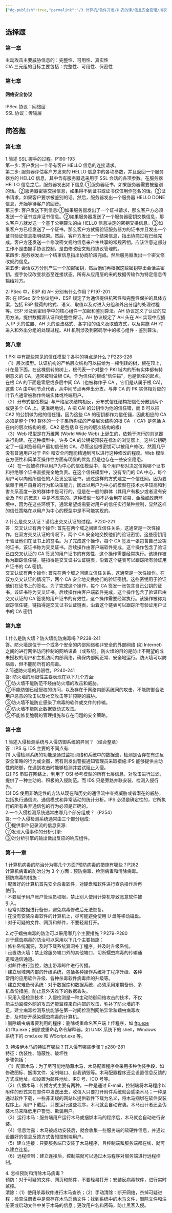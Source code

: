 ```yaml
---
{"dg-publish":true,"permalink":"/3 计算机/软件开发/川农的课/信息安全管理/川农信息安全期末/","title":"川农信息安全期末"}
---
```



## 选择题
### 第一章
主动攻击主要威胁信息的：完整性、可用性、真实性  
CIA 三元组的目标主要包括：完整性、可用性、保密性

### 第七章
#### 网络安全协议
IPSec 协议：网络层  
SSL 协议：传输层

## 简答题
### 第七章
1.简述 SSL 握手的过程。P190-193  
第一步: 客户发出一个带有客户 HELLO 信息的连接请求。  
第二步: 服务器评估客户方发来的 HELLO 信息中的各项参数，并且返回一个服务器方的 HELLO 信息，其中含有服务器选来用于 SSL 会话的各项参数。在服务器 HELLO 信息之后，服务器发出如下信息:①服务器证书，如果服务器需要被鉴别的话。②服务器密钥交换信息，如果得不到证书或证书仅仅用作签名的话。③证书请求，如果客户要求被鉴别的话。然后，服务器发出一个服务器 HELLO DONE 信息，开始等待客户的回音。  
第三步: 客户发送下列信息:①如果服务器发出了一个证书请求，那么客户方必须发送一个证书或非证书信息。②如果服务器发送了一个服务器密钥交换信息，那么客户方就发送一个基于公钥算法的由 HELLO 信息决定的密钥交换信息。③如果客户方已经发送了一个证书，那么客户方就需验证服务器方的证书并且发出一个证书验证信息指明结果。然后，客户方发出一个结束信息，指出协商过程已经完成。客户方还发送一个修改密文规约信息来产生共享的常规密钥。应该注意这部分工作不是由握手协议控制，是由修改密文规约协议管理的。  
第四步: 服务器发出一个结束信息指出协商阶段完成。然后服务器发出一个密文修改规约信息。  
第五步: 会话双方分别产生一个加密密钥，然后他们再根据这些密钥导出会话主密钥。握手协议改变状态至连接状态。所有从应用层的来的数据传输作为特定信息传输给对方。

2.IPSec 中，ESP 和 AH 分别有什么作用？P197-201  
答: 在 IPSec 安全协议组中，ESP 规定了为通信提供机密性和完整性保护的具体方案，包括 ESP 载荷的格式、语义、取值以及对进入分组和外出分组的处理过程等。ESP 涉及到密码学中的核心组件一加密和鉴别算法。AH 协议定义了认证的应用方法，提供数据源认证和完整性保证。AH 协议规定了 AH 头在 AH 实现中应插入 IP 头的位置、AH 头的语法格式、各字段的语义及取值方式，以及实施 AH 时进入和外出分组的处理过程。AH 机制涉及到密码学中的核心组件 - 鉴别算法。

### 第八章
1.PKI 中有那些常见的信任模型？各种的特点是什么？P223-226  
（1）层次模型。认证机构的严格层次结构可以描绘为一棵倒转的树，根在顶上，叶在最下面。在这棵倒转的树上，根代表一个对整个 PKI 域内的所有实体都有特别意义的 CA，通常被叫做根 CA，作为信任的根或“信任锚”，也是信任的起点。在根 CA 的下面是零层或多层中间 CA（也被称作子 CA ，它们是从属于根 CA)，这些 CA 由中间节点代表，从中间节点再伸出分支。与非 CA 的 PK 实体相对应的叶节点通常被称作终端实体或终端用户。  
（2）分布式信任模型: 与严格层次结构相反，分布式信任结构把信任分散到两个或更多个 CA 上。更准确地说，A 把 CAl 的公钥作为他的信任错，而 B 可以把 CA2 的公钥做为他的信任锚。因为这些 CA 的密钥都作为信任锚，因此相应的 CA 必须是整个 PKI 群体的一个子集所构成的严格层次结构的根 CA （ CA1: 是包括 A 在内的层次结构的根，CA2 是包括 B 在内的层次结构的根)  
（3）Web 模型是在万维网 (World Wide Web) 上诞生的，依赖于流行的浏览器进行构建。在这种模型中，许多 CA 的公钥被预装在标准的浏览器上。这些公钥确定了一组浏览器用户最初信任的 CA。尽管这组根密钥可以被用户修改，然而几乎没有普通用户对于 PKI 和安全问题能精通到可以进行这种修改的程度。Web 模型在方便性和简单互操作性方面有明显的优势,但是也存在一些安全隐患。  
（4）在一般被称作以用户为中心的信任模型中，每个用户都对决定信赖哪个证书和拒绝哪个证书直接完全地负责。在这个信任模型中，没有专门的 CA 中心，每个用户可以向他所信任的人签发公钥证书，通过这样的方式建立一个信任网。因为要依赖于用户自身的行为和决策能力，因此以用户为中心的模型在技术水平较高和利害关系高度一致的群体中是可行的，但是在一般的群体（其用户有极少或者没有安全及 PKI 的概念）中是不现实的。这种模型一般不适合用在贸易、金融或政府环境中，因为在这些环境下，通常希望或需要对用户的信任实行某种控制，显然这样的信任策略在以用户为中心的模型中是不可能实现的。

2.什么是交叉认证？请给出交叉认证的过程。P220-221  
答：交叉认证有两个操作: 首先在两个域之间建立信任关系，这通常是一次性操作。在双方交叉认证的情况下，两个 CA 安全地交换他们的验证密钥。这些密钥用于验证他们在证书上的签名。为了完成这个操作，每个 CA 签发一张包含自己公钥的证书，该证书称为交叉证书。后续操作由客户端软件完成，这个操作包含了验证已由交叉认证的 CA 签发的用户证书的有效性，这个操作需要经常执行。该操作被称为跟踪信任链，链指得是交叉证书认证链表，沿着这个链表可以跟踪所有验证用户证书的 CA 密钥。  
交叉认证有两个操作: 首先在两个域之间建立信任关系，这通常是一次性操作。在双方交叉认证的情况下，两个 CA 安全地交换他们的验证密钥。这些密钥用于验证他们在证书上的签名。为了完成这个操作，每个 CA 签发一张包含自己公钥的证书，该证书称为交叉证书。后续操作由客户端软件完成，这个操作包含了验证已由交叉认证的 CA 签发的用户证书的有效性，这个操作需要经常执行。该操作被称为跟踪信任链，链指得是交叉证书认证链表，沿着这个链表可以跟踪所有验证用户证书的 CA 密钥
### 
### 第九章
1.什么是防火墙？防火墙能防病毒吗？P238-241  
答。防火墙是位于一个或多个安全的内部网络和非安全的外部网络 (如 Internet) 之间的进行网络访问控制的网络设备（或系统)。防火墙的目的是防止不期望的或未授权的用户和主机访问内部网络，确保内部网正常、安全地运行。防火墙可以防病毒，但不能防所有的病毒。  
2.简述防火墙的局限性。P240-241  
答: 防火墙的局限性主要表现在以下几个方面:  
①防火墙不能防范不经由防火墙的攻击和威胁。  
②不能防御已经授权的访问，以及存在于网络内部系统间的攻击，不能防御合法用户恶意的攻击以及社交攻击等非预期的威胁。  
③防火墙不能防止感染了病毒的软件或文件的传输。  
④防火墙不能防止数据驱动式攻击。  
⑤不能修复脆弱的管理措施和存在问题的安全策略。

### 第十章
1.简述入侵检测系统与入侵防御系统的异同？（结合整章）  
答：IPS 与 IDS 主要的不同点有:  
(1) 入侵检测系统的功能是通过监视网络和系统中的数据流，检测是否存在有违反安全策略的行为或企图，若有则发出警报通知管理员采取措施:IPS 能够提供主动性的防御，在遇到攻击时能够检测并尝试阻止入侵。  
(2)IPS 串联在网络上，利用了 OSI 参考模型的所有七层信息，对攻击进行过滤，提供了一种主动的、积极的入侵防范。而 IDS 只是旁路并联安装，检测入侵行为。  
(3)IDS 使用非确定性的方法从现在和历史的通信流中查找威胁或者潜在的威胁，包括执行通信流、通信模式和异常活动的统计分析。IPS 必须是确定性的，它所执行的所有丢弃通信包的行为必须是正确的。  
2.一个入侵检测系统通常由哪几个部分组成？（P254）  
答: 一个入侵检测系统通常由三个部分组成:  
①提供事件记录流的信息资源:  
②发现入侵事件的分析引擎:  
③对分析引擎的输出做出反应的响应组件。

### 第十一章
1.计算机病毒的防治分为哪几个方面?预防病毒的措施有哪些？P282  
计算机病毒的防治分为 3 个方面：预防病毒、检测病毒和清除病毒。  
预防病毒的措施：  
l 配置好的计算机首先安全杀毒软件，对硬盘和软件进行查杀操作后再  
使用。  
l 不要赋予用户账户管理员权限，禁止别人使用计算机导致恶意软件被  
引入。  
l 经常对数据进行备份，避免病毒修改后无法恢复。  
l 在没有安装杀毒软件的计算机上，尽可能避免使用 U 盘等移动磁盘。  
l 对于可疑的文件、网页和邮件，不要轻易打开。

2.对于蠕虫病毒的防治可以采用哪几个主要措施？P279-P280  
对于蠕虫病毒的防治可以采用以下几个主要措施：  
l 修补系统漏洞，及时下载系统漏洞补丁程序，并及时升级系统。  
l 设置防火墙：禁止除服务端口外的其他端口，切断蠕虫病毒的传输通  
道和通信通道。  
l 对邮件进行监控，防止带毒邮件进行传播。  
l 建立局域网内部的升级系统，包括各种操作系统补丁程序升级、各种  
常用的应用软件升级、各种杀毒软件病毒库的升级等。  
l 建立灾难备份系统：对于数据库和数据系统，必须采用定期备份、多  
机备份措施，防止意外灾难下的数据丢失。  
l 采用入侵检测技术：入侵检测是一种主动防御网络攻击的技术，不仅  
能主动监控外网的攻击还能监控来自内部的攻击，弥补了防火墙的不  
足。建立病毒检测系统能够在第一时间检测到网络异常和蠕虫病毒攻  
击，及时断开感染蠕虫病毒的计算机。  
l 删除蠕虫病毒要利用的程序：删除或重命名客户端上传程序，如 [ftp.exe](ftp://ftp.exe)  
和 fftp.exe；删除或重命名命令解释器，如 UNIX 系统下的 shell，Windows  
系统下的 cmd.exe 和 WScript.exe 等。

3\. 特洛伊木马的特征有哪些？其入侵有哪些步骤？p280-281  
特征：伪装性、隐蔽性、破坏性  
步骤包括：  
（1）配置木马：为了尽可能地隐藏木马，木马配置程序会采用多种伪装手段，如修改图标、捆绑文件、定制端口、自我销毁等。木马配置程序还会设置信息反馈的方式或地址，如设置为邮件地址、IRC 号、ICO 号等。  
（2）传播木马：传播方式主要有两种，一种是通过 E-mail，控制端将木马程序以附件的形式夹在邮件中发送出去，收信人只要打开附件系统就会感染木马；一种是通过软件下载，一些非正规的网站以提供软件下载为名义，将木马捆绑在软件安装程序上，用户下载后，只要运行这些程序，木马就会自动安装。木马设计者还会伪装木马来降低用户警觉、欺骗用户。  
（3）运行木马：服务端用户运行木马或捆绑木马的程序后，木马就会自动进行安装。  
（4）信息泄露：木马被成功安装后，就会收集一些服务端的软硬件信息，并通过设置好的信息反馈方式告知控制端用户。  
（5）建立连接：只要服务端已安装了木马程序，且控制端和服务端都在线，就可以建立连接。  
（6）远程控制：建立连接后，控制端就可以通过木马程序对服务端进行远程控制。

4\. 怎样预防和清除木马病毒？  
预防：对于可疑的文件、网页和邮件，不要轻易打开；安装反病毒软件，进行实时监控。  
清除：（1）使用杀毒软件进行木马查杀；（2）手动清除：断开网络，杀掉可疑进程；检查注册表中是否存在木马启动文件；找到系统中的木马文件，删除文件和注册表或启动文件中关于木马的信息；更改用户名和密码，防止黑客入侵。